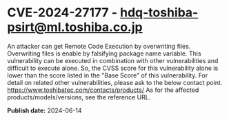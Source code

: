 # CVE-2024-27177 - hdq-toshiba-psirt@ml.toshiba.co.jp

An attacker can get Remote Code Execution by overwriting files.  Overwriting files is enable by falsifying package name variable. This vulnerability can be executed in combination with other vulnerabilities and  difficult to execute alone. So, the CVSS score for this vulnerability alone is lower than the score listed in the "Base Score" of this vulnerability. For detail on related other vulnerabilities, please ask to the below contact point.
 https://www.toshibatec.com/contacts/products/ 
As for the affected products/models/versions, see the reference URL.

**Publish date:** 2024-06-14
